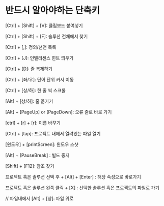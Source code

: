 # 반드시 알아야하는 단축키

[Ctrl] + [Shift] + [V]: 클립보드 붙여넣기

[Ctrl] + [Shift] + [F]: 솔루션 전체에서 찾기

[Ctrl] + [,]: 정의/선언 목록

[Ctrl] + [J]: 인텔리센스 힌트 띄우기

[Ctrl] + [D]: 줄 복제하기

[Ctrl] + [좌/우]: 단어 단위 커서 이동

[Ctrl] + [상/하]: 한 줄 씩 스크롤

[Alt] + [상/하]: 줄 옮기기

[Alt] + [PageUp] or [PageDown]: 오류 줄로 바로 가기

[ctrl] + [r] + [r]: 이름 바꾸기

[Ctrl] + [tap]: 프로젝트 내에서 열려있는 파일 열기



[윈도우] + [printScreen]: 윈도우 스샷 

[Alt] + [PauseBreak] : 빌드 중지


[Shift] + [F12]: 참조 찾기

프로젝트 혹은 솔루션 선택 후 + [Alt] + [Enter] : 해당 속성으로 바로가기 

프로젝트 혹은 솔루션 왼쪽 클릭 + [X] : 선택한 솔루션 혹은 프로젝트의 파일로 가기


// 파일내에서 
[Alt] + [상]: 파일 위로 